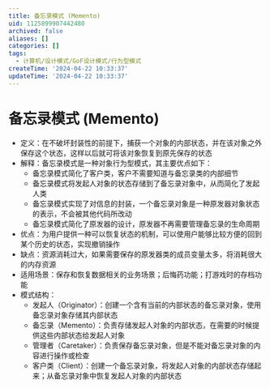 ```yaml
---
title: 备忘录模式 (Memento)
uid: 1125899907442480
archived: false
aliases: []
categories: []
tags:
  - 计算机/设计模式/GoF设计模式/行为型模式
createTime: '2024-04-22 10:33:37'
updateTime: '2024-04-22 10:33:37'
---
```


# 备忘录模式 (Memento)

- 定义：在不破坏封装性的前提下，捕获一个对象的内部状态，并在该对象之外保存这个状态，这样以后就可将该对象恢复到原先保存的状态
- 解释：备忘录模式是一种对象行为型模式，其主要优点如下：
  - 备忘录模式简化了客户类，客户不需要知道与备忘录类的内部细节
  - 备忘录模式将发起人对象的状态存储到了备忘录对象中，从而简化了发起人类
  - 备忘录模式实现了对信息的封装，一个备忘录对象是一种原发器对象状态的表示，不会被其他代码所改动
  - 备忘录模式简化了原发器的设计，原发器不再需要管理备忘录的生命周期
- 优点：为用户提供一种可以恢复状态的机制，可以使用户能够比较方便的回到某个历史的状态，实现撤销操作
- 缺点：资源消耗过大，如果需要保存的原发器类的成员变量太多，将消耗很大的内存资源
- 适用场景：保存和恢复数据相关的业务场景；后悔药功能；打游戏时的存档功能
- 模式结构：
  - 发起人（Originator）：创建一个含有当前的内部状态的备忘录对象，使用备忘录对象存储其内部状态
  - 备忘录（Memento）：负责存储发起人对象的内部状态，在需要的时候提供这些内部状态给发起人对象
  - 管理者（Caretaker）：负责保存备忘录对象，但是不能对备忘录对象的内容进行操作或检查
  - 客户类（Client）：创建一个备忘录对象，将发起人对象的内部状态存储起来；从备忘录对象中恢复发起人对象的内部状态
